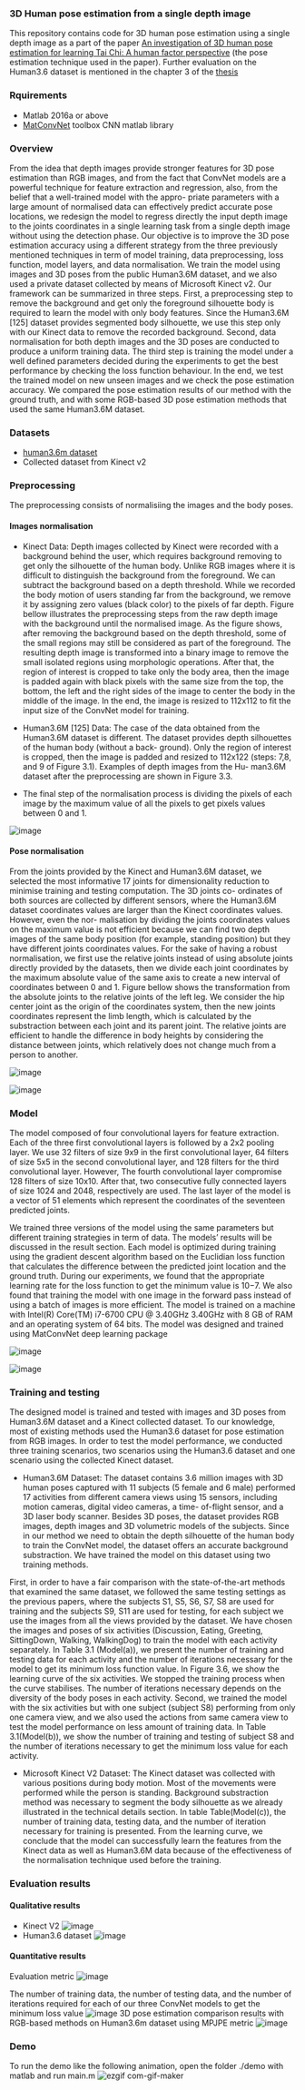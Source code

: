 ### 3D Human pose estimation from a single depth image

This repository contains code for 3D human pose estimation using a single depth image as a part of the paper 
[An investigation of 3D human pose estimation for learning Tai Chi: A human factor perspective](https://www.tandfonline.com/doi/abs/10.1080/10447318.2018.1543081) (the pose estimation technique used in the paper). Further evaluation on the Human3.6 dataset is mentioned in the chapter 3 of the [thesis](https://cdmd.cnki.com.cn/Article/CDMD-10248-1020727900.htm)
### Rquirements
- Matlab 2016a or above
- [MatConvNet](https://www.vlfeat.org/matconvnet/) toolbox CNN matlab library
### Overview
From the idea that depth images provide stronger features for 3D pose estimation than RGB images, and from the fact that ConvNet models are a powerful technique for feature extraction and regression, also, from the belief that a well-trained model with the appro- priate parameters with a large amount of normalised data can effectively predict accurate pose locations, we redesign the model to regress directly the input depth image to the joints coordinates in a single learning task from a single depth image without using the detection phase. Our objective is to improve the 3D pose estimation accuracy using a different strategy from the three previously mentioned techniques in term of model training, data preprocessing, loss function, model layers, and data normalisation. We train the model using images and 3D poses from the public Human3.6M dataset, and we also used a private dataset collected by means of Microsoft Kinect v2. Our framework can be summarized in three steps. First, a preprocessing step to remove the background and get only the foreground silhouette body is required to learn the model with only body features. Since the Human3.6M [125] dataset provides segmented body silhouette, we use this step only with our Kinect data to remove the recorded background. Second, data normalisation for both depth images and the 3D poses are conducted to produce a uniform training data. The third step is training the model under a well defined parameters decided during the experiments to get the best performance by checking the loss function behaviour. In the end, we test the trained model on new unseen images and we check the pose estimation accuracy. We compared the pose estimation results of our method with the ground truth, and with some RGB-based 3D pose estimation methods that used the same Human3.6M dataset.

### Datasets
- [human3.6m dataset](http://vision.imar.ro/human3.6m/description.php)
- Collected dataset from Kinect v2
### Preprocessing
The preprocessing consists of normalisiing the images and the body poses.

#### Images normalisation

- Kinect Data: Depth images collected by Kinect were recorded with a background
behind the user, which requires background removing to get only the silhouette of the
human body. Unlike RGB images where it is difficult to distinguish the background from
the foreground. We can subtract the background based on a depth threshold. While we
recorded the body motion of users standing far from the background, we remove it by
assigning zero values (black color) to the pixels of far depth. Figure bellow illustrates the
preprocessing steps from the raw depth image with the background until the normalised image. As the figure shows, after removing the background based on the depth threshold,
some of the small regions may still be considered as part of the foreground. The resulting
depth image is transformed into a binary image to remove the small isolated regions using
morphologic operations. After that, the region of interest is cropped to take only the
body area, then the image is padded again with black pixels with the same size from
the top, the bottom, the left and the right sides of the image to center the body in the
middle of the image. In the end, the image is resized to 112x112 to fit the input size of
the ConvNet model for training.

- Human3.6M [125] Data: The case of the data obtained from the Human3.6M dataset
is different. The dataset provides depth silhouettes of the human body (without a back-
ground). Only the region of interest is cropped, then the image is padded and resized
to 112x122 (steps: 7,8, and 9 of Figure 3.1). Examples of depth images from the Hu-
man3.6M dataset after the preprocessing are shown in Figure 3.3.

- The final step of the normalisation process is dividing the pixels of each image by the
maximum value of all the pixels to get pixels values between 0 and 1.


![image](https://user-images.githubusercontent.com/50513215/122835919-2979e780-d2e9-11eb-9c7c-f8cf91218c98.png)



#### Pose normalisation

 From the joints provided by the Kinect and Human3.6M dataset, we selected the most informative 17 joints for
dimensionality reduction to minimise training and testing computation. The 3D joints co-
ordinates of both sources are collected by different sensors, where the Human3.6M dataset
coordinates values are larger than the Kinect coordinates values. However, even the nor-
malisation by dividing the joints coordinates values on the maximum value is not efficient
because we can find two depth images of the same body position (for example, standing
position) but they have different joints coordinates values. For the sake of having a robust
normalisation, we first use the relative joints instead of using absolute joints directly provided by the datasets, then we divide each joint coordinates by the maximum absolute
value of the same axis to create a new interval of coordinates between 0 and 1. Figure bellow
shows the transformation from the absolute joints to the relative joints of the left leg. We
consider the hip center joint as the origin of the coordinates system, then the new joints
coordinates represent the limb length, which is calculated by the substraction between each
joint and its parent joint. The relative joints are efficient to handle the difference in body heights by considering the distance between joints, which relatively does not change much
from a person to another.

![image](https://user-images.githubusercontent.com/50513215/123167860-0aa55d80-d46f-11eb-86c6-bfa8123275f9.png)


![image](https://user-images.githubusercontent.com/50513215/122835975-41ea0200-d2e9-11eb-9356-e86ee3283056.png)


### Model
The model composed of four convolutional layers
for feature extraction. Each of the three first convolutional layers is followed by a 2x2
pooling layer. We use 32 filters of size 9x9 in the first convolutional layer, 64 filters of
size 5x5 in the second convolutional layer, and 128 filters for the third convolutional layer.
However, The fourth convolutional layer compromise 128 filters of size 10x10. After that,
two consecutive fully connected layers of size 1024 and 2048, respectively are used. The
last layer of the model is a vector of 51 elements which represent the coordinates of the
seventeen predicted joints. 

We trained three versions of the model using the same parameters but different training
strategies in term of data.
The models’ results will be discussed in the result section.
Each model is optimized during training using the gradient descent algorithm based on the
Euclidian loss function that calculates the difference between the predicted joint location
and the ground truth. During our experiments, we found that the appropriate learning
rate for the loss function to get the minimum value is 10−7. We also found that training the model with one image in the forward pass instead of using a batch of images is more
efficient.
The model is trained on a machine with Intel(R) Core(TM) i7-6700 CPU @
3.40GHz 3.40GHz with 8 GB of RAM and an operating system of 64 bits. The model was
designed and trained using MatConvNet deep learning package

![image](https://user-images.githubusercontent.com/50513215/123168192-8c958680-d46f-11eb-84eb-8ebd7f3eaaaa.png)


![image](https://user-images.githubusercontent.com/50513215/122834392-6abcc800-d2e6-11eb-9479-5847163c431a.png)

### Training and testing
The designed model is trained and tested with images and 3D poses from Human3.6M
dataset and a Kinect collected dataset. To our knowledge, most of existing methods used the Human3.6 dataset for pose estimation from RGB images. In order to test the model
performance, we conducted three training scenarios, two scenarios using the Human3.6
dataset and one scenario using the collected Kinect dataset.

- Human3.6M Dataset: The dataset contains 3.6 million images with 3D human poses
captured with 11 subjects (5 female and 6 male) performed 17 activities from different
camera views using 15 sensors, including motion cameras, digital video cameras, a time-
of-flight sensor, and a 3D laser body scanner. Besides 3D poses, the dataset provides RGB
images, depth images and 3D volumetric models of the subjects. Since in our method we
need to obtain the depth silhouette of the human body to train the ConvNet model, the
dataset offers an accurate background substraction. We have trained the model on this
dataset using two training methods.

First, in order to have a fair comparison with the state-of-the-art methods that examined
the same dataset, we followed the same testing settings as the previous papers, where the subjects S1,
S5, S6, S7, S8 are used for training and the subjects S9, S11 are used for testing, for each
subject we use the images from all the views provided by the dataset. We have chosen the images and poses of six activities (Discussion, Eating, Greeting, SittingDown, Walking,
WalkingDog) to train the model with each activity separately. In Table 3.1 (Model(a)),
we present the number of training and testing data for each activity and the number of
iterations necessary for the model to get its minimum loss function value. In Figure 3.6,
we show the learning curve of the six activities. We stopped the training process when
the curve stabilises. The number of iterations necessary depends on the diversity of the
body poses in each activity. Second, we trained the model with the six activities but with
one subject (subject S8) performing from only one camera view, and we also used the
actions from same camera view to test the model performance on less amount of training
data. In Table 3.1(Model(b)), we show the number of training and testing of subject S8
and the number of iterations necessary to get the minimum loss value for each activity.

- Microsoft Kinect V2 Dataset: The Kinect dataset was collected with various positions
during body motion. Most of the movements were performed while the person is standing.
Background substraction method was necessary to segment the body silhouette as we
already illustrated in the technical details section.
In table Table(Model(c)), the
number of training data, testing data, and the number of iteration necessary for training
is presented. From the learning curve, we conclude that the model
can successfully learn the features from the Kinect data as well as Human3.6M data
because of the effectiveness of the normalisation technique used before the training. 


### Evaluation results

#### Qualitative results
- Kinect V2
![image](https://user-images.githubusercontent.com/50513215/122835640-ae183600-d2e8-11eb-8722-edcfd491a1e7.png)
- Human3.6 dataset
![image](https://user-images.githubusercontent.com/50513215/122835791-ef104a80-d2e8-11eb-838b-25589aced41b.png)

#### Quantitative results
Evaluation metric
![image](https://user-images.githubusercontent.com/50513215/123169102-c024e080-d470-11eb-9ed3-cafc61a341cd.png)

The number of training data, the number of testing data, and the number of iterations required for each of our three ConvNet models to get the minimum loss value
![image](https://user-images.githubusercontent.com/50513215/122835150-c3409500-d2e7-11eb-8a2f-80b51d66eaec.png)
3D pose estimation comparison results with RGB-based methods on Human3.6m dataset using MPJPE metric
![image](https://user-images.githubusercontent.com/50513215/122835392-26cac280-d2e8-11eb-8293-5b3841dfb9f2.png)


### Demo
To run the demo like the following animation, open the folder ./demo with matlab and run main.m 
![ezgif com-gif-maker](https://user-images.githubusercontent.com/50513215/122835059-a1471280-d2e7-11eb-964c-6be706b7cd22.gif)

